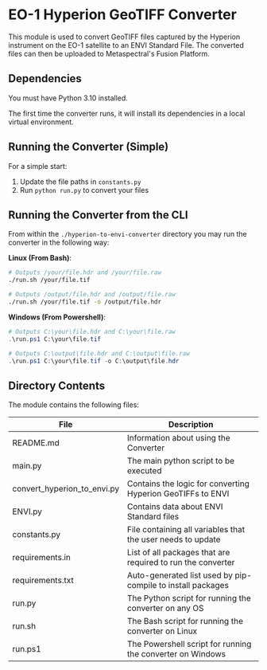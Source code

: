 # EO-1 Hyperion GeoTIFF Converter
This module is used to convert GeoTIFF files captured by the Hyperion instrument on the EO-1 satellite to an ENVI Standard File. The converted files can then be uploaded to Metaspectral's Fusion Platform.

## Dependencies
You must have Python 3.10 installed.

The first time the converter runs, it will install its dependencies in a local virtual environment.

## Running the Converter (Simple)
For a simple start:
1. Update the file paths in `constants.py`
2. Run `python run.py` to convert your files

## Running the Converter from the CLI
From within the `./hyperion-to-envi-converter` directory you may run the converter in the following way:

**Linux (From Bash)**:
```bash
# Outputs /your/file.hdr and /your/file.raw
./run.sh /your/file.tif

# Outputs /output/file.hdr and /output/file.raw
./run.sh /your/file.tif -o /output/file.hdr
```
**Windows (From Powershell)**:
```powershell
# Outputs C:\your\file.hdr and C:\your\file.raw
.\run.ps1 C:\your\file.tif

# Outputs C:\output\file.hdr and C:\output\file.raw
.\run.ps1 C:\your\file.tif -o C:\output\file.hdr
```

## Directory Contents
The module contains the following files:

| File                             | Description                                                 |
| -------------------------------- |-------------------------------------------------------------|
| README.md                        | Information about using the Converter                       |
| main.py                          | The main python script to be executed                       |
| convert_hyperion_to_envi.py      | Contains the logic for converting Hyperion GeoTIFFs to ENVI |
| ENVI.py                          | Contains data about ENVI Standard files                     |
| constants.py                     | File containing all variables that the user needs to update |
| requirements.in                  | List of all packages that are required to run the converter |
| requirements.txt                 | Auto-generated list used by pip-compile to install packages |
| run.py                           | The Python script for running the converter on any OS       |
| run.sh                           | The Bash script for running the converter on Linux          |
| run.ps1                          | The Powershell script for running the converter on Windows  |
